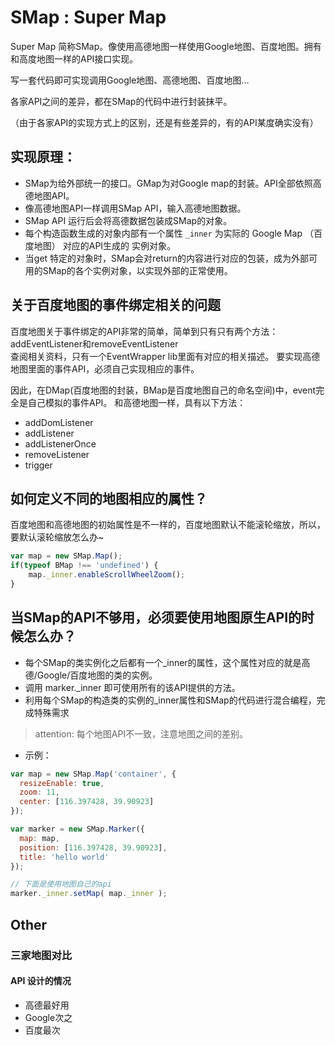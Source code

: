 # SMap : Super Map

Super Map 简称SMap。像使用高德地图一样使用Google地图、百度地图。拥有和高度地图一样的API接口实现。

写一套代码即可实现调用Google地图、高德地图、百度地图...

各家API之间的差异，都在SMap的代码中进行封装抹平。

（由于各家API的实现方式上的区别，还是有些差异的，有的API某度确实没有）

## 实现原理：

- SMap为给外部统一的接口。GMap为对Google map的封装。API全部依照高德地图API。
- 像高德地图API一样调用SMap API，输入高德地图数据。
- SMap API 运行后会将高德数据包装成SMap的对象。
- 每个构造函数生成的对象内部有一个属性 <code>_inner</code> 为实际的 Google Map （百度地图） 对应的API生成的 实例对象。 
- 当get 特定的对象时，SMap会对return的内容进行对应的包装，成为外部可用的SMap的各个实例对象，以实现外部的正常使用。

## 关于百度地图的事件绑定相关的问题

百度地图关于事件绑定的API非常的简单，简单到只有只有两个方法：addEventListener和removeEventListener  
查阅相关资料，只有一个EventWrapper lib里面有对应的相关描述。
要实现高德地图里面的事件API，必须自己实现相应的事件。

因此，在DMap(百度地图的封装，BMap是百度地图自己的命名空间)中，event完全是自己模拟的事件API。
和高德地图一样，具有以下方法：
- addDomListener
- addListener
- addListenerOnce
- removeListener
- trigger

## 如何定义不同的地图相应的属性？

百度地图和高德地图的初始属性是不一样的，百度地图默认不能滚轮缩放，所以，要默认滚轮缩放怎么办~

```js
var map = new SMap.Map();
if(typeof BMap !== 'undefined') {
	map._inner.enableScrollWheelZoom();
}
```

## 当SMap的API不够用，必须要使用地图原生API的时候怎么办？

- 每个SMap的类实例化之后都有一个_inner的属性，这个属性对应的就是高德/Google/百度地图的类的实例。
- 调用 marker._inner 即可使用所有的该API提供的方法。
- 利用每个SMap的构造类的实例的_inner属性和SMap的代码进行混合编程，完成特殊需求

> attention: 每个地图API不一致，注意地图之间的差别。


- 示例：

```js
var map = new SMap.Map('container', {
  resizeEnable: true,
  zoom: 11,
  center: [116.397428, 39.90923]
});

var marker = new SMap.Marker({
  map: map,
  position: [116.397428, 39.90923],
  title: 'hello world'
});

// 下面是使用地图自己的api
marker._inner.setMap( map._inner );
```


## Other

### 三家地图对比

#### API 设计的情况

- 高德最好用
- Google次之
- 百度最次

